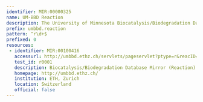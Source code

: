 ```yaml
---
identifier: MIR:00000325
name: UM-BBD Reaction
description: The University of Minnesota Biocatalysis/Biodegradation Database (UM-BBD) contains information on microbial biocatalytic reactions and biodegradation pathways for primarily xenobiotic, chemical compounds. The goal of the UM-BBD is to provide information on microbial enzyme-catalyzed reactions that are important for biotechnology. This collection refers to reaction information.
prefix: umbbd.reaction
pattern: ^r\d+$
prefixed: 0
resources:
 - identifier: MIR:00100416
   accessurl: http://umbbd.ethz.ch/servlets/pageservlet?ptype=r&reacID=${id}
   test_id: r0001
   description: Biocatalysis/Biodegradation Database Mirror (Reaction) at ETH Zurich
   homepage: http://umbbd.ethz.ch/
   institution: ETH, Zurich
   location: Switzerland
   official: false
---
```

